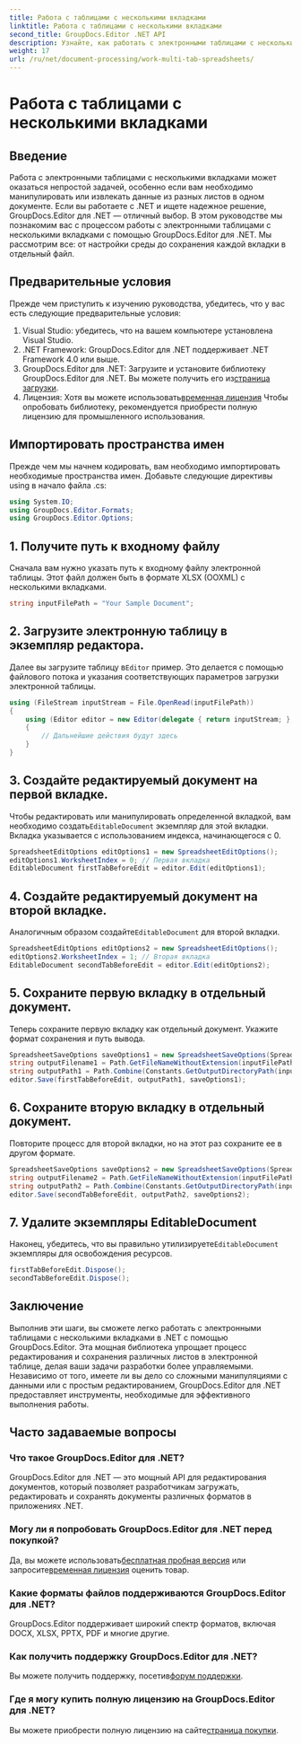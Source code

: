 ```yaml
---
title: Работа с таблицами с несколькими вкладками
linktitle: Работа с таблицами с несколькими вкладками
second_title: GroupDocs.Editor .NET API
description: Узнайте, как работать с электронными таблицами с несколькими вкладками в .NET с помощью GroupDocs.Editor. Включены пошаговое руководство, примеры кода и рекомендации.
weight: 17
url: /ru/net/document-processing/work-multi-tab-spreadsheets/
---
```


# Работа с таблицами с несколькими вкладками

## Введение
Работа с электронными таблицами с несколькими вкладками может оказаться непростой задачей, особенно если вам необходимо манипулировать или извлекать данные из разных листов в одном документе. Если вы работаете с .NET и ищете надежное решение, GroupDocs.Editor для .NET — отличный выбор. В этом руководстве мы познакомим вас с процессом работы с электронными таблицами с несколькими вкладками с помощью GroupDocs.Editor для .NET. Мы рассмотрим все: от настройки среды до сохранения каждой вкладки в отдельный файл.
## Предварительные условия
Прежде чем приступить к изучению руководства, убедитесь, что у вас есть следующие предварительные условия:
1. Visual Studio: убедитесь, что на вашем компьютере установлена Visual Studio.
2. .NET Framework: GroupDocs.Editor для .NET поддерживает .NET Framework 4.0 или выше.
3. GroupDocs.Editor для .NET: Загрузите и установите библиотеку GroupDocs.Editor для .NET. Вы можете получить его из[страница загрузки](https://releases.groupdocs.com/editor/net/).
4.  Лицензия: Хотя вы можете использовать[временная лицензия](https://purchase.groupdocs.com/temporary-license/) Чтобы опробовать библиотеку, рекомендуется приобрести полную лицензию для промышленного использования.
## Импортировать пространства имен
Прежде чем мы начнем кодировать, вам необходимо импортировать необходимые пространства имен. Добавьте следующие директивы using в начало файла .cs:
```csharp
using System.IO;
using GroupDocs.Editor.Formats;
using GroupDocs.Editor.Options;
```
## 1. Получите путь к входному файлу
Сначала вам нужно указать путь к входному файлу электронной таблицы. Этот файл должен быть в формате XLSX (OOXML) с несколькими вкладками.
```csharp
string inputFilePath = "Your Sample Document";
```
## 2. Загрузите электронную таблицу в экземпляр редактора.
 Далее вы загрузите таблицу в`Editor` пример. Это делается с помощью файлового потока и указания соответствующих параметров загрузки электронной таблицы.
```csharp
using (FileStream inputStream = File.OpenRead(inputFilePath))
{
    using (Editor editor = new Editor(delegate { return inputStream; }, delegate { return new SpreadsheetLoadOptions(); }))
    {
        // Дальнейшие действия будут здесь
    }
}
```
## 3. Создайте редактируемый документ на первой вкладке.
 Чтобы редактировать или манипулировать определенной вкладкой, вам необходимо создать`EditableDocument` экземпляр для этой вкладки. Вкладка указывается с использованием индекса, начинающегося с 0.
```csharp
SpreadsheetEditOptions editOptions1 = new SpreadsheetEditOptions();
editOptions1.WorksheetIndex = 0; // Первая вкладка
EditableDocument firstTabBeforeEdit = editor.Edit(editOptions1);
```
## 4. Создайте редактируемый документ на второй вкладке.
 Аналогичным образом создайте`EditableDocument` для второй вкладки.
```csharp
SpreadsheetEditOptions editOptions2 = new SpreadsheetEditOptions();
editOptions2.WorksheetIndex = 1; // Вторая вкладка
EditableDocument secondTabBeforeEdit = editor.Edit(editOptions2);
```
## 5. Сохраните первую вкладку в отдельный документ.
Теперь сохраните первую вкладку как отдельный документ. Укажите формат сохранения и путь вывода.
```csharp
SpreadsheetSaveOptions saveOptions1 = new SpreadsheetSaveOptions(SpreadsheetFormats.Xlsm);
string outputFilename1 = Path.GetFileNameWithoutExtension(inputFilePath) + "_tab1.xlsm";
string outputPath1 = Path.Combine(Constants.GetOutputDirectoryPath(inputFilePath), outputFilename1);
editor.Save(firstTabBeforeEdit, outputPath1, saveOptions1);
```
## 6. Сохраните вторую вкладку в отдельный документ.
Повторите процесс для второй вкладки, но на этот раз сохраните ее в другом формате.
```csharp
SpreadsheetSaveOptions saveOptions2 = new SpreadsheetSaveOptions(SpreadsheetFormats.Xlsb);
string outputFilename2 = Path.GetFileNameWithoutExtension(inputFilePath) + "_tab2.xlsb";
string outputPath2 = Path.Combine(Constants.GetOutputDirectoryPath(inputFilePath), outputFilename2);
editor.Save(secondTabBeforeEdit, outputPath2, saveOptions2);
```
## 7. Удалите экземпляры EditableDocument
 Наконец, убедитесь, что вы правильно утилизируете`EditableDocument` экземпляры для освобождения ресурсов.
```csharp
firstTabBeforeEdit.Dispose();
secondTabBeforeEdit.Dispose();
```

## Заключение
Выполнив эти шаги, вы сможете легко работать с электронными таблицами с несколькими вкладками в .NET с помощью GroupDocs.Editor. Эта мощная библиотека упрощает процесс редактирования и сохранения различных листов в электронной таблице, делая ваши задачи разработки более управляемыми. Независимо от того, имеете ли вы дело со сложными манипуляциями с данными или с простым редактированием, GroupDocs.Editor для .NET предоставляет инструменты, необходимые для эффективного выполнения работы.
## Часто задаваемые вопросы
### Что такое GroupDocs.Editor для .NET?
GroupDocs.Editor для .NET — это мощный API для редактирования документов, который позволяет разработчикам загружать, редактировать и сохранять документы различных форматов в приложениях .NET.
### Могу ли я попробовать GroupDocs.Editor для .NET перед покупкой?
 Да, вы можете использовать[бесплатная пробная версия](https://releases.groupdocs.com/) или запросите[временная лицензия](https://purchase.groupdocs.com/temporary-license/) оценить товар.
### Какие форматы файлов поддерживаются GroupDocs.Editor для .NET?
GroupDocs.Editor поддерживает широкий спектр форматов, включая DOCX, XLSX, PPTX, PDF и многие другие.
### Как получить поддержку GroupDocs.Editor для .NET?
 Вы можете получить поддержку, посетив[форум поддержки](https://forum.groupdocs.com/c/editor/20).
### Где я могу купить полную лицензию на GroupDocs.Editor для .NET?
 Вы можете приобрести полную лицензию на сайте[страница покупки](https://purchase.groupdocs.com/buy).